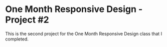# One Month Responsive Design - Project #2

This is the second project for the One Month Responsive Design class that I completed.
